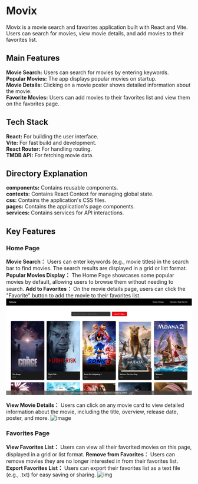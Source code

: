 # Movix
Movix is a movie search and favorites application built with React and Vite. Users can search for movies, view movie details, and add movies to their favorites list.
## Main Features
**Movie Search:**  Users can search for movies by entering keywords.  
**Popular Movies:** The app displays popular movies on startup.  
**Movie Details:** Clicking on a movie poster shows detailed information about the movie.  
**Favorite Movies:** Users can add movies to their favorites list and view them on the favorites page.  

## Tech Stack
**React:** For building the user interface.  
**Vite:** For fast build and development.  
**React Router:** For handling routing.  
**TMDB API:** For fetching movie data.  

## Directory Explanation
**components:** Contains reusable components.  
**contexts:** Contains React Context for managing global state.  
**css:** Contains the application's CSS files.  
**pages:** Contains the application's page components.  
**services:** Contains services for API interactions.  

## Key Features
### Home Page
**Movie Search：** 
Users can enter keywords (e.g., movie titles) in the search bar to find movies. The search results are displayed in a grid or list format. 
**Popular Movies Display：** 
The Home Page showcases some popular movies by default, allowing users to browse them without needing to search. 
**Add to Favorites：** 
On the movie details page, users can click the "Favorite" button to add the movie to their favorites list. 
![image](./frontend/img/home.png)

**View Movie Details：** 
Users can click on any movie card to view detailed information about the movie, including the title, overview, release date, poster, and more. 
![image](https://github.com/LuHUANG01/MovieSeek/blob/main/frontend/img/info.png)

### Favorites Page
**View Favorites List：** 
Users can view all their favorited movies on this page, displayed in a grid or list format. 
**Remove from Favorites：** 
Users can remove movies they are no longer interested in from their favorites list. 
**Export Favorites List：** 
Users can export their favorites list as a text file (e.g., .txt) for easy saving or sharing. 
![img](./frontend/img/favorite.png)
